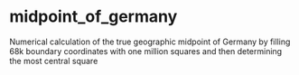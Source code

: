 # midpoint_of_germany
Numerical calculation of the true geographic midpoint of Germany by filling 68k  boundary coordinates with one million squares and then determining the most central square 

